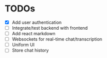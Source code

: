 # TODOs

- [x] Add user authentication
- [ ] Integrate/test backend with frontend
- [ ] Add react markdown
- [ ] Websockets for real-time chat/transcription
- [ ] Uniform UI
- [ ] Store chat history
